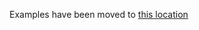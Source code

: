 Examples have been moved to [this location](https://github.com/csiebler/storagegrid-examples/tree/master/s3-ruby)
